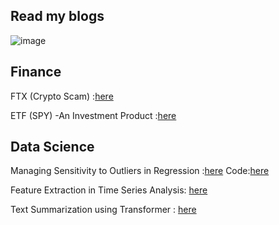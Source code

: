 ## Read my blogs 
![image](https://github.com/ParthDave111/ParthDave111.github.io/assets/123885634/2647e5c0-6e4c-49b2-a169-8e057137275a)

## Finance 

FTX (Crypto Scam) :[here](https://medium.com/@parth.dave.ca/deciphering-the-ftx-scam-776d68ba90d6)


ETF (SPY) -An Investment Product :[here](https://medium.com/@parth.dave.ca/etf-an-investment-product-overview-2f021acdbce1)

## Data Science 

Managing Sensitivity to Outliers in Regression :[here](https://medium.com/@parth.dave.ca/managing-sensitivity-to-outliers-in-regression-b0c576649ad7)  Code:[here](https://github.com/ParthDave111/financial-engineering-/blob/main/Sensitivity_to_Outlier.ipynb)

Feature Extraction in Time Series Analysis: [here](https://medium.com/@parth.dave.ca/feature-extraction-in-time-series-analysis-85b4915583da)

Text Summarization using Transformer : [here](https://medium.com/@parth.dave.ca/text-summarization-using-transformer-e190e9550c9c)
